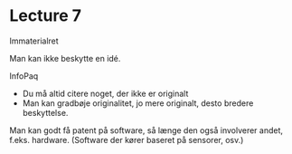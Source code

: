 # Lecture 7

Immaterialret

Man kan ikke beskytte en idé.


InfoPaq
- Du må altid citere noget, der ikke er originalt
- Man kan gradbøje originalitet, jo mere originalt, desto bredere beskyttelse.

Man kan godt få patent på software, så længe den også involverer andet, f.eks. hardware. (Software der kører baseret på sensorer, osv.)